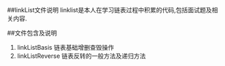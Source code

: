 ##linkList文件说明
	linklist是本人在学习链表过程中积累的代码,包括面试题及相关内容.

##文件包含及说明

1.  linkListBasis              链表基础增删查毁操作
2.  linkListReverse         链表反转的一般方法及递归方法
	
